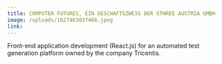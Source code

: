 ```yaml
---
title: COMPUTER FUTURES, EIN GESCHAFTSZWEIG DER STHREE AUSTRIA GMBH
image: /uploads/1627463837466.jpeg
link: 
---
```

Front-end application development (React.js) for an automated test generation platform owned by the company Tricentis.